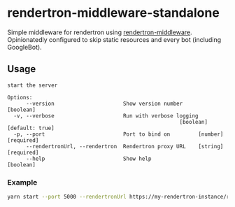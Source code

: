 # rendertron-middleware-standalone

Simple middleware for rendertron using [rendertron-middleware](https://github.com/GoogleChrome/rendertron/tree/main/middleware).  
Opinionatedly configured to skip static resources and every bot (including GoogleBot).

## Usage

```help
start the server

Options:
      --version                      Show version number               [boolean]
  -v, --verbose                      Run with verbose logging
                                                       [boolean] [default: true]
  -p, --port                         Port to bind on         [number] [required]
      --rendertronUrl, --rendertron  Rendertron proxy URL    [string] [required]
      --help                         Show help                         [boolean]
```

### Example

```bash
yarn start --port 5000 --rendertronUrl https://my-rendertron-instance/render
```
